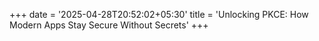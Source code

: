 +++
date = '2025-04-28T20:52:02+05:30'
title = 'Unlocking PKCE: How Modern Apps Stay Secure Without Secrets'
+++

